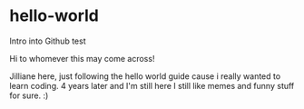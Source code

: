 # hello-world
Intro into Github test

Hi to whomever this may come across!

Jilliane here, just following the hello world guide cause i really wanted to learn coding.
4 years later and I'm still here
I still like memes and funny stuff for sure. :\)
